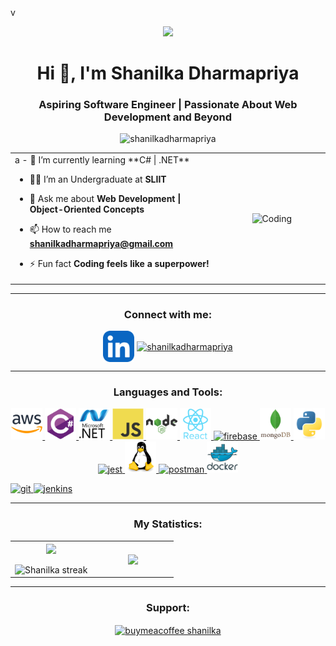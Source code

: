 v<p align="center" ><img  src = "https://github.com/7oSkaaa/7oSkaaa/blob/main/Images/about_me.gif?raw=true" width = 50px></p>
<h1 align="center">Hi 👋, I'm Shanilka Dharmapriya</h1>
<h3 align="center">Aspiring Software Engineer | Passionate About Web Development and Beyond</h3>
<p align="center"> <img src="https://komarev.com/ghpvc/?username=shanilkadharmapriya&label=Profile%20views&color=0e75b6&style=flat" alt="shanilkadharmapriya" /> </p>

<table align="center" >
<tr border="none">
<td width="66%" align="left">
  a
- 🌱 I’m currently learning **C# | .NET**

- 🧑‍🎓 I’m an Undergraduate at **SLIIT**

- 💬 Ask me about **Web Development | Object-Oriented Concepts**

- 📫 How to reach me **shanilkadharmapriya@gmail.com**
  
- ⚡ Fun fact **Coding feels like a superpower!**

</td>
<td width="34%" align="center">

  <img align="center" alt="Coding" width="150" src = "https://github.com/7oSkaaa/7oSkaaa/blob/main/Images/about_me.gif?raw=true">

  
  </td>
</tr>
</table>

---


<h3 align="center">Connect with me:</h3>
<p align="center">
<a href="https://linkedin.com/in/shanilkadharmapriya" target="blank"><img align="center" src="https://github.com/tandpfun/skill-icons/blob/main/icons/LinkedIn.svg" alt="shanilkadharmapriya" height="50" width="50" /></a>
<a href="https://fb.com/shanilkadharmapriya" target="blank"><img align="center" src="https://raw.githubusercontent.com/rahuldkjain/github-profile-readme-generator/master/src/images/icons/Social/facebook.svg" alt="shanilkadharmapriya" height="50" width="50" /></a>
</p>

---

<h3 align="center">Languages and Tools:</h3>
<p align="center"> 
<a href="https://aws.amazon.com" target="_blank" rel="noreferrer"> <img src="https://raw.githubusercontent.com/devicons/devicon/master/icons/amazonwebservices/amazonwebservices-original-wordmark.svg" alt="aws" width="50" height="50"/> </a> 
<a href="https://www.w3schools.com/cs/" target="_blank" rel="noreferrer"> <img src="https://raw.githubusercontent.com/devicons/devicon/master/icons/csharp/csharp-original.svg" alt="csharp" width="50" height="50"/> </a> 
<a href="https://dotnet.microsoft.com/" target="_blank" rel="noreferrer"> <img src="https://raw.githubusercontent.com/devicons/devicon/master/icons/dot-net/dot-net-original-wordmark.svg" alt="dotnet" width="50" height="50"/> </a> 
<a href="https://developer.mozilla.org/en-US/docs/Web/JavaScript" target="_blank" rel="noreferrer"> <img src="https://raw.githubusercontent.com/devicons/devicon/master/icons/javascript/javascript-original.svg" alt="javascript" width="50" height="50"/> </a> 
<a href="https://nodejs.org" target="_blank" rel="noreferrer"> <img src="https://raw.githubusercontent.com/devicons/devicon/master/icons/nodejs/nodejs-original-wordmark.svg" alt="nodejs" width="50" height="50"/> </a> 
<a href="https://reactjs.org/" target="_blank" rel="noreferrer"> <img src="https://raw.githubusercontent.com/devicons/devicon/master/icons/react/react-original-wordmark.svg" alt="react" width="50" height="50"/> </a> 
<a href="https://firebase.google.com/" target="_blank" rel="noreferrer"> <img src="https://www.vectorlogo.zone/logos/firebase/firebase-icon.svg" alt="firebase" width="50" height="50"/> </a> 
<a href="https://www.mongodb.com/" target="_blank" rel="noreferrer"> <img src="https://raw.githubusercontent.com/devicons/devicon/master/icons/mongodb/mongodb-original-wordmark.svg" alt="mongodb" width="50" height="50"/> </a> 
<a href="https://www.python.org" target="_blank" rel="noreferrer"> <img src="https://raw.githubusercontent.com/devicons/devicon/master/icons/python/python-original.svg" alt="python" width="50" height="50"/> </a> 
<a href="https://jestjs.io" target="_blank" rel="noreferrer"> <img src="https://www.vectorlogo.zone/logos/jestjsio/jestjsio-icon.svg" alt="jest" width="50" height="50"/> </a> 
<a href="https://www.linux.org/" target="_blank" rel="noreferrer"> <img src="https://raw.githubusercontent.com/devicons/devicon/master/icons/linux/linux-original.svg" alt="linux" width="50" height="50"/> </a> 
<a href="https://postman.com" target="_blank" rel="noreferrer"> <img src="https://www.vectorlogo.zone/logos/getpostman/getpostman-icon.svg" alt="postman" width="50" height="50"/> </a>
  <a href="https://www.docker.com/" target="_blank" rel="noreferrer">
    <img src="https://raw.githubusercontent.com/devicons/devicon/master/icons/docker/docker-original-wordmark.svg" alt="docker" width="50" height="50"/>
  </a>
</p>
 <a href="https://git-scm.com/" target="_blank" rel="noreferrer">
    <img src="https://www.vectorlogo.zone/logos/git-scm/git-scm-icon.svg" alt="git" width="50" height="50"/>
  </a>
   <a href="https://www.jenkins.io" target="_blank" rel="noreferrer">
    <img src="https://www.vectorlogo.zone/logos/jenkins/jenkins-icon.svg" alt="jenkins" width="50" height="50"/>
  </a>

---

<h3 align="center">My Statistics:</h3>
<p align="center">
<table align="center">
<tr border="none">
<td width="50%" align="center">
  <img align="center" src="https://github-readme-stats.vercel.app/api?username=shanilkadharmapriya&theme=dark&show_icons=true&count_private=true" />
  <br><br>
  <img title="🔥 Get streak stats for your profile at git.io/streak-stats" alt="Shanilka streak" src="https://github-readme-streak-stats.herokuapp.com/?user=shanilkadharmapriya&theme=dark&hide_border=false" /> 
</td>
<td width="50%" align="center">
  <img align="center" src="https://github-readme-stats.anuraghazra1.vercel.app/api/top-langs/?username=shanilkadharmapriya&theme=dark&hide_border=false&no-bg=true&no-frame=true&langs_count=10" />
</td>
</tr>
</table>

---

<h3 align="center">Support:</h3>
<p align="center"><a href="https://www.buymeacoffee.com/shanilka"> <img align="center" src="https://cdn.buymeacoffee.com/buttons/v2/default-yellow.png" height="50" width="210" alt="buymeacoffee shanilka" /></a></p><br><br>
